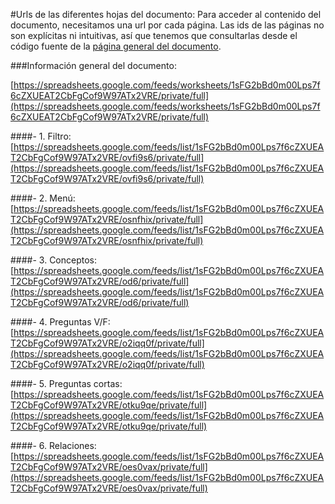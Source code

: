 #Urls de las diferentes hojas del documento:
Para acceder al contenido del documento, necesitamos una url por cada página. Las ids de las páginas no son explícitas ni intuitivas, así que tenemos que consultarlas desde el código fuente de la [página general del documento](https://docs.google.com/spreadsheets/d/1sFG2bBd0m00Lps7f6cZXUEAT2CbFgCof9W97ATx2VRE).


###Información general del documento:

[https://spreadsheets.google.com/feeds/worksheets/1sFG2bBd0m00Lps7f6cZXUEAT2CbFgCof9W97ATx2VRE/private/full](https://spreadsheets.google.com/feeds/worksheets/1sFG2bBd0m00Lps7f6cZXUEAT2CbFgCof9W97ATx2VRE/private/full)

  
####- 1. Filtro:
[https://spreadsheets.google.com/feeds/list/1sFG2bBd0m00Lps7f6cZXUEAT2CbFgCof9W97ATx2VRE/ovfi9s6/private/full](https://spreadsheets.google.com/feeds/list/1sFG2bBd0m00Lps7f6cZXUEAT2CbFgCof9W97ATx2VRE/ovfi9s6/private/full)

####- 2. Menú:
[https://spreadsheets.google.com/feeds/list/1sFG2bBd0m00Lps7f6cZXUEAT2CbFgCof9W97ATx2VRE/osnfhix/private/full](https://spreadsheets.google.com/feeds/list/1sFG2bBd0m00Lps7f6cZXUEAT2CbFgCof9W97ATx2VRE/osnfhix/private/full)	
	
####- 3. Conceptos:
[https://spreadsheets.google.com/feeds/list/1sFG2bBd0m00Lps7f6cZXUEAT2CbFgCof9W97ATx2VRE/od6/private/full](https://spreadsheets.google.com/feeds/list/1sFG2bBd0m00Lps7f6cZXUEAT2CbFgCof9W97ATx2VRE/od6/private/full)

####- 4. Preguntas V/F:
[https://spreadsheets.google.com/feeds/list/1sFG2bBd0m00Lps7f6cZXUEAT2CbFgCof9W97ATx2VRE/o2iqq0f/private/full](https://spreadsheets.google.com/feeds/list/1sFG2bBd0m00Lps7f6cZXUEAT2CbFgCof9W97ATx2VRE/o2iqq0f/private/full)
	
####- 5. Preguntas cortas:
[https://spreadsheets.google.com/feeds/list/1sFG2bBd0m00Lps7f6cZXUEAT2CbFgCof9W97ATx2VRE/otku9qe/private/full](https://spreadsheets.google.com/feeds/list/1sFG2bBd0m00Lps7f6cZXUEAT2CbFgCof9W97ATx2VRE/otku9qe/private/full)

####- 6. Relaciones:
[https://spreadsheets.google.com/feeds/list/1sFG2bBd0m00Lps7f6cZXUEAT2CbFgCof9W97ATx2VRE/oes0vax/private/full](https://spreadsheets.google.com/feeds/list/1sFG2bBd0m00Lps7f6cZXUEAT2CbFgCof9W97ATx2VRE/oes0vax/private/full)
  
